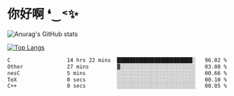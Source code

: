 # 你好啊 ❛‿˂✨

![Anurag's GitHub stats](https://github-readme-stats.vercel.app/api?username=ZombieFly&count_private=true&show_icons=true)

[![Top Langs](https://github-readme-stats.vercel.app/api/top-langs/?username=ZombieFly&layout=compact&count_private=true&hide=Ruby,makefile)](https://github.com/anuraghazra/github-readme-stats)

<!--START_SECTION:waka-->

```txt
C                  14 hrs 22 mins  ████████████████████████░   96.02 %
Other              27 mins         ▓░░░░░░░░░░░░░░░░░░░░░░░░   03.08 %
nesC               5 mins          ░░░░░░░░░░░░░░░░░░░░░░░░░   00.66 %
TeX                0 secs          ░░░░░░░░░░░░░░░░░░░░░░░░░   00.10 %
C++                0 secs          ░░░░░░░░░░░░░░░░░░░░░░░░░   00.05 %
```

<!--END_SECTION:waka-->
